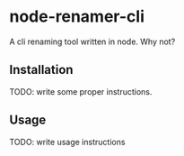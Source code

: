 # node-renamer-cli

A cli renaming tool written in node.  Why not?

## Installation

TODO: write some proper instructions.

## Usage 

TODO: write usage instructions
